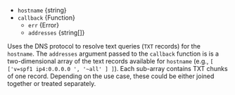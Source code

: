 <!-- YAML
added: v0.1.27
-->
- `hostname` {string}
- `callback` {Function}
  - `err` {Error}
  - `addresses` {string[]}

Uses the DNS protocol to resolve text queries (`TXT` records) for the
`hostname`. The `addresses` argument passed to the `callback` function is
is a two-dimensional array of the text records available for `hostname` (e.g.,
`[ ['v=spf1 ip4:0.0.0.0 ', '~all' ] ]`). Each sub-array contains TXT chunks of
one record. Depending on the use case, these could be either joined together or
treated separately.

